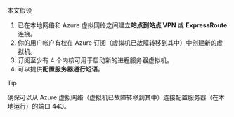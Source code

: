 本文假设

1. 已在本地网络和 Azure 虚拟网络之间建立**站点到站点 VPN** 或 **ExpressRoute** 连接。
2. 你的用户帐户有权在 Azure 订阅（虚拟机已故障转移到其中）中创建新的虚拟机。
3. 订阅至少有 4 个内核可用于启动新的进程服务器虚拟机。
4. 可以提供**配置服务器通行短语**。

> [!TIP]
> 确保可以从 Azure 虚拟网络（虚拟机已故障转移到其中）连接配置服务器（在本地运行）的端口 443。
